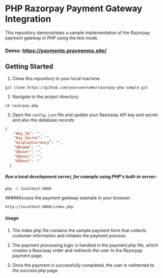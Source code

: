 # PHP Razorpay Payment Gateway Integration

This repository demonstrates a sample implementation of the Razorpay payment gateway in PHP using the test mode.

### Demo: https://payments.praveenms.site/

## Getting Started

1. Clone this repository to your local machine:
```
git clone https://github.com/yourusername/razorpay-php-sample.git
```

2. Navigate to the project directory:

```
cd razorpay-php
``````


3. Open the `config.json` file and update your Razorpay API key and secret and also the database records:

```json
{
    "Key_Id": "",
    "Key_Secret": "",
    "displayCurrency": "",
    "dbname": "",
    "dbuser": "",
    "dbpass": "",
    "dbhost": ""
  }
``````  
##### Run a local development server, for example using PHP's built-in server:

```bash
php -S localhost:8000
```

#####Access the payment gateway example in your browser:


```bash
http://localhost:8000/index.php

```

##### Usage
1. The index.php file contains the sample payment form that collects customer information and initiates the payment process.

2. The payment processing logic is handled in the payment.php file, which creates a Razorpay order and redirects the user to the Razorpay payment page.

3. Once the payment is successfully completed, the user is redirected to the success.php page.